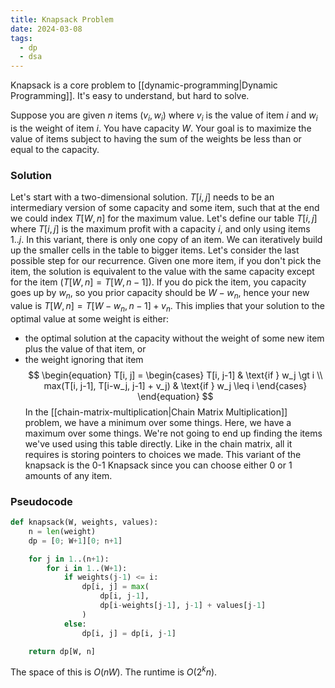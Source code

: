 ```yaml
---
title: Knapsack Problem
date: 2024-03-08
tags:
  - dp
  - dsa
---
```

Knapsack is a core problem to [[dynamic-programming|Dynamic Programming]]. It's easy to understand, but hard to solve.

Suppose you are given $n$ items $(v_i, w_i)$ where $v_i$ is the value of item $i$ and $w_i$ is the weight of item $i$. You have capacity $W$. Your goal is to maximize the value of items subject to having the sum of the weights be less than or equal to the capacity.

### Solution
Let's start with a two-dimensional solution. $T[i, j]$ needs to be an intermediary version of some capacity and some item, such that at the end we could index $T[W, n]$ for the maximum value. Let's define our table $T[i,j]$ where $T[i,j]$ is the maximum profit with a capacity $i$, and only using items $1..j$. In this variant, there is only one copy of an item. We can iteratively build up the smaller cells in the table to bigger items.
Let's consider the last possible step for our recurrence. Given one more item, if you don't pick the item, the solution is equivalent to the value with the same capacity except for the item $(T[W, n] = T[W, n-1])$. If you do pick the item, you capacity goes up by $w_n$, so you prior capacity should be $W - w_n$, hence your new value is $T[W, n] = T[W-w_n, n-1] + v_n$. This implies that your solution to the optimal value at some weight is either:
- the optimal solution at the capacity without the weight of some new item plus the value of that item, or
- the weight ignoring that item
$$
\begin{equation}
T[i, j] = 
\begin{cases}
	T[i, j-1] & \text{if } w_j \gt i \\
	max(T[i, j-1], T[i-w_j, j-1] + v_j) & \text{if } w_j \leq i
\end{cases}
\end{equation}
$$
In the [[chain-matrix-multiplication|Chain Matrix Multiplication]] problem, we have a minimum over some things. Here, we have a maximum over some things. We're not going to end up finding the items we've used using this table directly. Like in the chain matrix, all it requires is storing pointers to choices we made. This variant of the knapsack is the 0-1 Knapsack since you can choose either 0 or 1 amounts of any item.

### Pseudocode
```python
def knapsack(W, weights, values):
	n = len(weight)
	dp = [0; W+1][0; n+1]

	for j in 1..(n+1):
		for i in 1..(W+1):
			if weights(j-1) <= i:
				dp[i, j] = max(
					dp[i, j-1],
					dp[i-weights[j-1], j-1] + values[j-1]
				)
			else:
				dp[i, j] = dp[i, j-1]

	return dp[W, n]
```

The space of this is $O(nW)$. The runtime is $O(2^kn)$.

